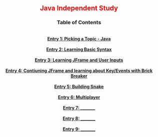 <center><font color = 'red'><h2> Java Independent Study</h2></font>

### Table of Contents
<br><b>
[Entry 1: Picking a Topic - Java](entries/Entry_1.md)
<br><br>
[Entry 2: Learning Basic Syntax](entries/Entry_2.md)
<br><br>
[Entry 3: Learning JFrame and User Inputs](entries/Entry_3.md)
<br><br>
[Entry 4: Contiuning JFrame and learning about Key/Events with Brick Breaker](entries/Entry_4.md)
<br><br>
[Entry 5: Building Snake](entries/Entry_5.md)
<br><br>
[Entry 6: Multiplayer](entries/Entry_6.md)
<br><br>
[Entry 7: _______](entries/Entry_7.md)
<br><br>
[Entry 8: _______](entries/Entry_8.md)
<br><br>
[Entry 9: _______](entries/Entry_9.md)
</b></center>